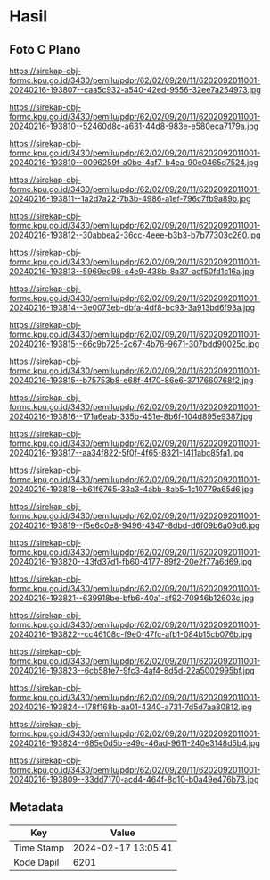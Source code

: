 # Hasil

## Foto C Plano

https://sirekap-obj-formc.kpu.go.id/3430/pemilu/pdpr/62/02/09/20/11/6202092011001-20240216-193807--caa5c932-a540-42ed-9556-32ee7a254973.jpg

https://sirekap-obj-formc.kpu.go.id/3430/pemilu/pdpr/62/02/09/20/11/6202092011001-20240216-193810--52460d8c-a631-44d8-983e-e580eca7179a.jpg

https://sirekap-obj-formc.kpu.go.id/3430/pemilu/pdpr/62/02/09/20/11/6202092011001-20240216-193810--0096259f-a0be-4af7-b4ea-90e0465d7524.jpg

https://sirekap-obj-formc.kpu.go.id/3430/pemilu/pdpr/62/02/09/20/11/6202092011001-20240216-193811--1a2d7a22-7b3b-4986-a1ef-796c7fb9a89b.jpg

https://sirekap-obj-formc.kpu.go.id/3430/pemilu/pdpr/62/02/09/20/11/6202092011001-20240216-193812--30abbea2-36cc-4eee-b3b3-b7b77303c260.jpg

https://sirekap-obj-formc.kpu.go.id/3430/pemilu/pdpr/62/02/09/20/11/6202092011001-20240216-193813--5969ed98-c4e9-438b-8a37-acf50fd1c16a.jpg

https://sirekap-obj-formc.kpu.go.id/3430/pemilu/pdpr/62/02/09/20/11/6202092011001-20240216-193814--3e0073eb-dbfa-4df8-bc93-3a913bd6f93a.jpg

https://sirekap-obj-formc.kpu.go.id/3430/pemilu/pdpr/62/02/09/20/11/6202092011001-20240216-193815--66c9b725-2c67-4b76-9671-307bdd90025c.jpg

https://sirekap-obj-formc.kpu.go.id/3430/pemilu/pdpr/62/02/09/20/11/6202092011001-20240216-193815--b75753b8-e68f-4f70-86e6-3717660768f2.jpg

https://sirekap-obj-formc.kpu.go.id/3430/pemilu/pdpr/62/02/09/20/11/6202092011001-20240216-193816--171a6eab-335b-451e-8b6f-104d895e9387.jpg

https://sirekap-obj-formc.kpu.go.id/3430/pemilu/pdpr/62/02/09/20/11/6202092011001-20240216-193817--aa34f822-5f0f-4f65-8321-1411abc85fa1.jpg

https://sirekap-obj-formc.kpu.go.id/3430/pemilu/pdpr/62/02/09/20/11/6202092011001-20240216-193818--b61f6765-33a3-4abb-8ab5-1c10779a65d6.jpg

https://sirekap-obj-formc.kpu.go.id/3430/pemilu/pdpr/62/02/09/20/11/6202092011001-20240216-193819--f5e6c0e8-9496-4347-8dbd-d6f09b6a09d6.jpg

https://sirekap-obj-formc.kpu.go.id/3430/pemilu/pdpr/62/02/09/20/11/6202092011001-20240216-193820--43fd37d1-fb60-4177-89f2-20e2f77a6d69.jpg

https://sirekap-obj-formc.kpu.go.id/3430/pemilu/pdpr/62/02/09/20/11/6202092011001-20240216-193821--639918be-bfb6-40a1-af92-70946b12603c.jpg

https://sirekap-obj-formc.kpu.go.id/3430/pemilu/pdpr/62/02/09/20/11/6202092011001-20240216-193822--cc46108c-f9e0-47fc-afb1-084b15cb076b.jpg

https://sirekap-obj-formc.kpu.go.id/3430/pemilu/pdpr/62/02/09/20/11/6202092011001-20240216-193823--6cb58fe7-9fc3-4af4-8d5d-22a5002995bf.jpg

https://sirekap-obj-formc.kpu.go.id/3430/pemilu/pdpr/62/02/09/20/11/6202092011001-20240216-193824--178f168b-aa01-4340-a731-7d5d7aa80812.jpg

https://sirekap-obj-formc.kpu.go.id/3430/pemilu/pdpr/62/02/09/20/11/6202092011001-20240216-193824--685e0d5b-e49c-46ad-9611-240e3148d5b4.jpg

https://sirekap-obj-formc.kpu.go.id/3430/pemilu/pdpr/62/02/09/20/11/6202092011001-20240216-193809--33dd7170-acd4-464f-8d10-b0a49e476b73.jpg


## Metadata

| Key        | Value               |
| ---------- | ------------------- |
| Time Stamp | 2024-02-17 13:05:41 |
| Kode Dapil | 6201                |



